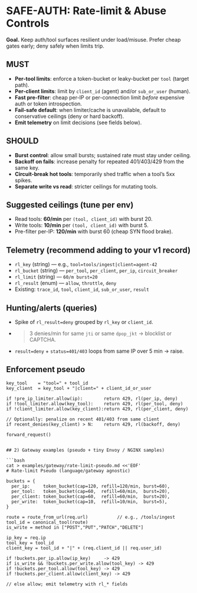 # SAFE-AUTH: Rate-limit & Abuse Controls

**Goal.** Keep auth/tool surfaces resilient under load/misuse. Prefer cheap gates early; deny safely when limits trip.

## MUST
- **Per-tool limits**: enforce a token-bucket or leaky-bucket per `tool` (target path).
- **Per-client limits**: limit by `client_id` (agent) and/or `sub_or_user` (human).
- **Fast pre-filter**: cheap per-IP or per-connection limit *before* expensive auth or token introspection.
- **Fail-safe default**: when limiter/cache is unavailable, default to conservative ceilings (deny or hard backoff).
- **Emit telemetry** on limit decisions (see fields below).

## SHOULD
- **Burst control**: allow small bursts; sustained rate must stay under ceiling.
- **Backoff on fails**: increase penalty for repeated 401/403/429 from the same key.
- **Circuit-break hot tools**: temporarily shed traffic when a tool’s 5xx spikes.
- **Separate write vs read**: stricter ceilings for mutating tools.

## Suggested ceilings (tune per env)
- Read tools: **60/min** per `(tool, client_id)` with burst 20.
- Write tools: **10/min** per `(tool, client_id)` with burst 5.
- Pre-filter per-IP: **120/min** with burst 60 (cheap SYN flood brake).

## Telemetry (recommend adding to your v1 record)
- `rl_key`  (string)  — e.g., `tool=tools/ingest|client=agent-42`
- `rl_bucket` (string) — `per_tool`, `per_client`, `per_ip`, `circuit_breaker`
- `rl_limit`  (string) — `60/m burst=20`
- `rl_result` (enum)  — `allow`, `throttle`, `deny`
- Existing: `trace_id`, `tool`, `client_id`, `sub_or_user`, `result`

## Hunting/alerts (queries)
- Spike of `rl_result=deny` grouped by `rl_key` or `client_id`.
- >3 denies/min for same `jti` or same `dpop_jkt` → blocklist or CAPTCHA.
- `result=deny` + `status=401/403` loops from same IP over 5 min → raise.

## Enforcement pseudo

```text
key_tool    = "tool=" + tool_id
key_client  = key_tool + "|client=" + client_id_or_user

if !pre_ip_limiter.allow(ip):        return 429, rl(per_ip, deny)
if !tool_limiter.allow(key_tool):    return 429, rl(per_tool, deny)
if !client_limiter.allow(key_client):return 429, rl(per_client, deny)

// Optionally: penalize on recent 401/403 from same client
if recent_denies(key_client) > N:    return 429, rl(backoff, deny)

forward_request()


## 2) Gateway examples (pseudo + tiny Envoy / NGINX samples)

```bash
cat > examples/gateway/rate-limit-pseudo.md <<'EOF'
# Rate-limit Pseudo (language/gateway agnostic)

buckets = {
  per_ip:     token_bucket(cap=120, refill=120/min, burst=60),
  per_tool:   token_bucket(cap=60,  refill=60/min,  burst=20),
  per_client: token_bucket(cap=60,  refill=60/min,  burst=20),
  per_write:  token_bucket(cap=10,  refill=10/min,  burst=5),
}

route = route_from_url(req.url)           // e.g., /tools/ingest
tool_id = canonical_tool(route)
is_write = method in ["POST","PUT","PATCH","DELETE"]

ip_key = req.ip
tool_key = tool_id
client_key = tool_id + "|" + (req.client_id || req.user_id)

if !buckets.per_ip.allow(ip_key)     -> 429
if is_write && !buckets.per_write.allow(tool_key) -> 429
if !buckets.per_tool.allow(tool_key) -> 429
if !buckets.per_client.allow(client_key) -> 429

// else allow; emit telemetry with rl_* fields
